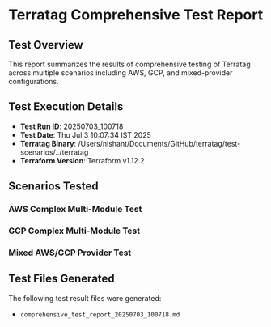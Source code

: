 # Terratag Comprehensive Test Report

## Test Overview

This report summarizes the results of comprehensive testing of Terratag across multiple scenarios including AWS, GCP, and mixed-provider configurations.

## Test Execution Details

- **Test Run ID**: 20250703_100718
- **Test Date**: Thu Jul  3 10:07:34 IST 2025
- **Terratag Binary**: /Users/nishant/Documents/GitHub/terratag/test-scenarios/../terratag
- **Terraform Version**: Terraform v1.12.2

## Scenarios Tested

### AWS Complex Multi-Module Test

### GCP Complex Multi-Module Test

### Mixed AWS/GCP Provider Test

## Test Files Generated

The following test result files were generated:

- `comprehensive_test_report_20250703_100718.md`
